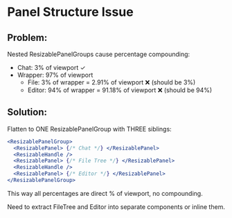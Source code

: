 # Panel Structure Issue

## Problem:
Nested ResizablePanelGroups cause percentage compounding:
- Chat: 3% of viewport ✓
- Wrapper: 97% of viewport
  - File: 3% of wrapper = 2.91% of viewport ❌ (should be 3%)
  - Editor: 94% of wrapper = 91.18% of viewport ❌ (should be 94%)

## Solution:
Flatten to ONE ResizablePanelGroup with THREE siblings:

```jsx
<ResizablePanelGroup>
  <ResizablePanel> {/* Chat */} </ResizablePanel>
  <ResizableHandle />
  <ResizablePanel> {/* File Tree */} </ResizablePanel>
  <ResizableHandle />
  <ResizablePanel> {/* Editor */} </ResizablePanel>
</ResizablePanelGroup>
```

This way all percentages are direct % of viewport, no compounding.

Need to extract FileTree and Editor into separate components or inline them.
